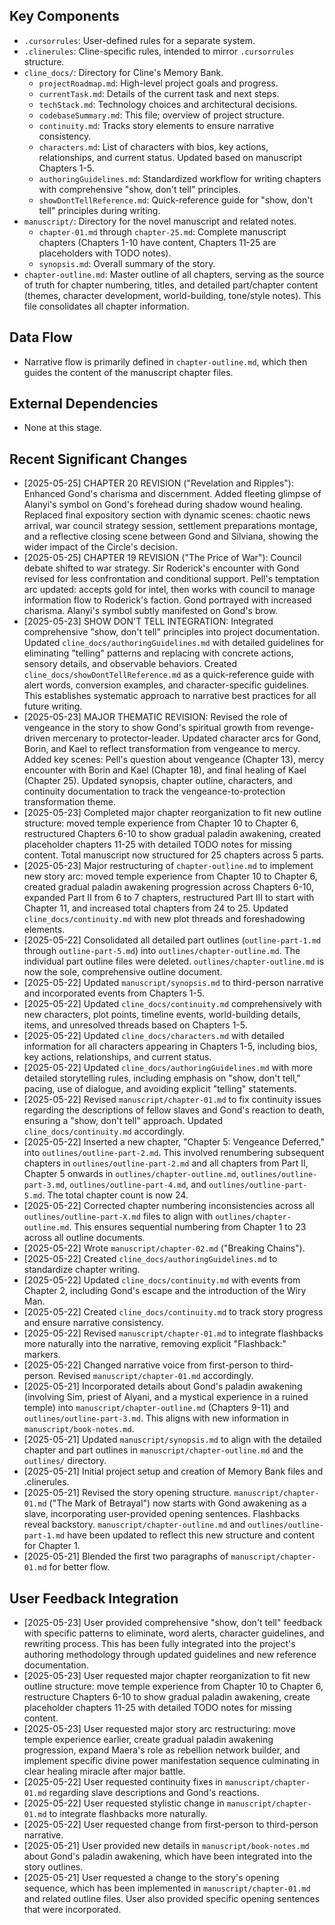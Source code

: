 ## Key Components
- `.cursorrules`: User-defined rules for a separate system.
- `.clinerules`: Cline-specific rules, intended to mirror `.cursorrules` structure.
- `cline_docs/`: Directory for Cline's Memory Bank.
  - `projectRoadmap.md`: High-level project goals and progress.
  - `currentTask.md`: Details of the current task and next steps.
  - `techStack.md`: Technology choices and architectural decisions.
  - `codebaseSummary.md`: This file; overview of project structure.
  - `continuity.md`: Tracks story elements to ensure narrative consistency.
  - `characters.md`: List of characters with bios, key actions, relationships, and current status. Updated based on manuscript Chapters 1-5.
  - `authoringGuidelines.md`: Standardized workflow for writing chapters with comprehensive "show, don't tell" principles.
  - `showDontTellReference.md`: Quick-reference guide for "show, don't tell" principles during writing.
- `manuscript/`: Directory for the novel manuscript and related notes.
  - `chapter-01.md` through `chapter-25.md`: Complete manuscript chapters (Chapters 1-10 have content, Chapters 11-25 are placeholders with TODO notes).
  - `synopsis.md`: Overall summary of the story.
- `chapter-outline.md`: Master outline of all chapters, serving as the source of truth for chapter numbering, titles, and detailed part/chapter content (themes, character development, world-building, tone/style notes). This file consolidates all chapter information.

## Data Flow
- Narrative flow is primarily defined in `chapter-outline.md`, which then guides the content of the manuscript chapter files.

## External Dependencies
- None at this stage.

## Recent Significant Changes
- [2025-05-25] CHAPTER 20 REVISION ("Revelation and Ripples"): Enhanced Gond's charisma and discernment. Added fleeting glimpse of Alanyi's symbol on Gond's forehead during shadow wound healing. Replaced final expository section with dynamic scenes: chaotic news arrival, war council strategy session, settlement preparations montage, and a reflective closing scene between Gond and Silviana, showing the wider impact of the Circle's decision.
- [2025-05-25] CHAPTER 19 REVISION ("The Price of War"): Council debate shifted to war strategy. Sir Roderick's encounter with Gond revised for less confrontation and conditional support. Pell's temptation arc updated: accepts gold for intel, then works with council to manage information flow to Roderick's faction. Gond portrayed with increased charisma. Alanyi's symbol subtly manifested on Gond's brow.
- [2025-05-23] SHOW DON'T TELL INTEGRATION: Integrated comprehensive "show, don't tell" principles into project documentation. Updated `cline_docs/authoringGuidelines.md` with detailed guidelines for eliminating "telling" patterns and replacing with concrete actions, sensory details, and observable behaviors. Created `cline_docs/showDontTellReference.md` as a quick-reference guide with alert words, conversion examples, and character-specific guidelines. This establishes systematic approach to narrative best practices for all future writing.
- [2025-05-23] MAJOR THEMATIC REVISION: Revised the role of vengeance in the story to show Gond's spiritual growth from revenge-driven mercenary to protector-leader. Updated character arcs for Gond, Borin, and Kael to reflect transformation from vengeance to mercy. Added key scenes: Pell's question about vengeance (Chapter 13), mercy encounter with Borin and Kael (Chapter 18), and final healing of Kael (Chapter 25). Updated synopsis, chapter outline, characters, and continuity documentation to track the vengeance-to-protection transformation theme.
- [2025-05-23] Completed major chapter reorganization to fit new outline structure: moved temple experience from Chapter 10 to Chapter 6, restructured Chapters 6-10 to show gradual paladin awakening, created placeholder chapters 11-25 with detailed TODO notes for missing content. Total manuscript now structured for 25 chapters across 5 parts.
- [2025-05-23] Major restructuring of `chapter-outline.md` to implement new story arc: moved temple experience from Chapter 10 to Chapter 6, created gradual paladin awakening progression across Chapters 6-10, expanded Part II from 6 to 7 chapters, restructured Part III to start with Chapter 11, and increased total chapters from 24 to 25. Updated `cline_docs/continuity.md` with new plot threads and foreshadowing elements.
- [2025-05-22] Consolidated all detailed part outlines (`outline-part-1.md` through `outline-part-5.md`) into `outlines/chapter-outline.md`. The individual part outline files were deleted. `outlines/chapter-outline.md` is now the sole, comprehensive outline document.
- [2025-05-22] Updated `manuscript/synopsis.md` to third-person narrative and incorporated events from Chapters 1-5.
- [2025-05-22] Updated `cline_docs/continuity.md` comprehensively with new characters, plot points, timeline events, world-building details, items, and unresolved threads based on Chapters 1-5.
- [2025-05-22] Updated `cline_docs/characters.md` with detailed information for all characters appearing in Chapters 1-5, including bios, key actions, relationships, and current status.
- [2025-05-22] Updated `cline_docs/authoringGuidelines.md` with more detailed storytelling rules, including emphasis on "show, don't tell," pacing, use of dialogue, and avoiding explicit "telling" statements.
- [2025-05-22] Revised `manuscript/chapter-01.md` to fix continuity issues regarding the descriptions of fellow slaves and Gond's reaction to death, ensuring a "show, don't tell" approach. Updated `cline_docs/continuity.md` accordingly.
- [2025-05-22] Inserted a new chapter, "Chapter 5: Vengeance Deferred," into `outlines/outline-part-2.md`. This involved renumbering subsequent chapters in `outlines/outline-part-2.md` and all chapters from Part II, Chapter 5 onwards in `outlines/chapter-outline.md`, `outlines/outline-part-3.md`, `outlines/outline-part-4.md`, and `outlines/outline-part-5.md`. The total chapter count is now 24.
- [2025-05-22] Corrected chapter numbering inconsistencies across all `outlines/outline-part-X.md` files to align with `outlines/chapter-outline.md`. This ensures sequential numbering from Chapter 1 to 23 across all outline documents.
- [2025-05-22] Wrote `manuscript/chapter-02.md` ("Breaking Chains").
- [2025-05-22] Created `cline_docs/authoringGuidelines.md` to standardize chapter writing.
- [2025-05-22] Updated `cline_docs/continuity.md` with events from Chapter 2, including Gond's escape and the introduction of the Wiry Man.
- [2025-05-22] Created `cline_docs/continuity.md` to track story progress and ensure narrative consistency.
- [2025-05-22] Revised `manuscript/chapter-01.md` to integrate flashbacks more naturally into the narrative, removing explicit "Flashback:" markers.
- [2025-05-22] Changed narrative voice from first-person to third-person. Revised `manuscript/chapter-01.md` accordingly.
- [2025-05-21] Incorporated details about Gond's paladin awakening (involving Sim, priest of Alyani, and a mystical experience in a ruined temple) into `manuscript/chapter-outline.md` (Chapters 9-11) and `outlines/outline-part-3.md`. This aligns with new information in `manuscript/book-notes.md`.
- [2025-05-21] Updated `manuscript/synopsis.md` to align with the detailed chapter and part outlines in `manuscript/chapter-outline.md` and the `outlines/` directory.
- [2025-05-21] Initial project setup and creation of Memory Bank files and .clinerules.
- [2025-05-21] Revised the story opening structure. `manuscript/chapter-01.md` ("The Mark of Betrayal") now starts with Gond awakening as a slave, incorporating user-provided opening sentences. Flashbacks reveal backstory. `manuscript/chapter-outline.md` and `outlines/outline-part-1.md` have been updated to reflect this new structure and content for Chapter 1.
- [2025-05-21] Blended the first two paragraphs of `manuscript/chapter-01.md` for better flow.

## User Feedback Integration
- [2025-05-23] User provided comprehensive "show, don't tell" feedback with specific patterns to eliminate, word alerts, character guidelines, and rewriting process. This has been fully integrated into the project's authoring methodology through updated guidelines and new reference documentation.
- [2025-05-23] User requested major chapter reorganization to fit new outline structure: move temple experience from Chapter 10 to Chapter 6, restructure Chapters 6-10 to show gradual paladin awakening, create placeholder chapters 11-25 with detailed TODO notes for missing content.
- [2025-05-23] User requested major story arc restructuring: move temple experience earlier, create gradual paladin awakening progression, expand Maera's role as rebellion network builder, and implement specific divine power manifestation sequence culminating in clear healing miracle after major battle.
- [2025-05-22] User requested continuity fixes in `manuscript/chapter-01.md` regarding slave descriptions and Gond's reactions.
- [2025-05-22] User requested stylistic change in `manuscript/chapter-01.md` to integrate flashbacks more naturally.
- [2025-05-22] User requested change from first-person to third-person narrative.
- [2025-05-21] User provided new details in `manuscript/book-notes.md` about Gond's paladin awakening, which have been integrated into the story outlines.
- [2025-05-21] User requested a change to the story's opening sequence, which has been implemented in `manuscript/chapter-01.md` and related outline files. User also provided specific opening sentences that were incorporated.
